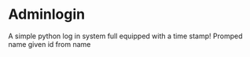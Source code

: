 # Adminlogin
A simple python log in system full equipped with a time stamp!
Promped name given id from name
